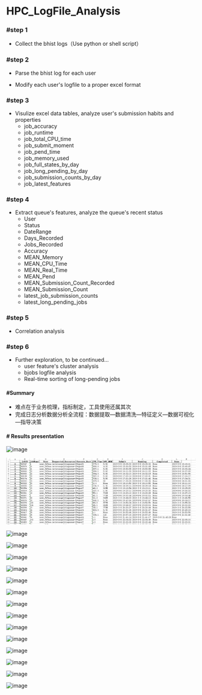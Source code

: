 # HPC_LogFile_Analysis

### #step 1

- Collect the bhist logs（Use python or shell script）

### #step 2

- Parse the bhist log for each user

- Modify each user's logfile to a proper excel format


### #step 3 

- Visulize excel data tables, analyze user's submission habits and properties
  - job_accuracy
  - job_runtime
  - job_total_CPU_time
  - job_submit_moment
  - job_pend_time
  - job_memory_used
  - job_full_states_by_day
  - job_long_pending_by_day
  - job_submission_counts_by_day
  - job_latest_features

### #step 4 

- Extract queue's features, analyze the queue's recent status
  - User 
  - Status
  - DateRange
  - Days_Recorded
  - Jobs_Recorded
  - Accuracy
  - MEAN_Memory
  - MEAN_CPU_Time
  - MEAN_Real_Time
  - MEAN_Pend
  - MEAN_Submission_Count_Recorded
  - MEAN_Submission_Count
  - latest_job_submission_counts
  - latest_long_pending_jobs

### #step 5

- Correlation analysis

### #step 6

- Further exploration, to be continued...
  - user feature's cluster analysis
  - bjobs logfile analysis
  - Real-time sorting of long-pending jobs 

#### #Summary

- 难点在于业务梳理，指标制定，工具使用还属其次
- 完成日志分析数据分析全流程：数据提取—数据清洗—特征定义—数据可视化—指导决策

#### # Results presentation

![image](https://github.com/baiyongan/HPC_LogFile_Analysis/tree/master/Results/Results_Presentation/user_log.png)

![image](https://github.com/baiyongan/HPC_LogFile_Analysis/blob/master/Results/Results_Presentation/user_excel.png)

![image](https://github.com/baiyongan/HPC_LogFile_Analysis/tree/master/Results/Results_Presentation/JustQueue-2019-user_547maa_job_accuracy.png)

![image](https://github.com/baiyongan/HPC_LogFile_Analysis/tree/master/Results/Results_Presentation/JustQueue-2019-user_547maa_job_runtime.png)

![image](https://github.com/baiyongan/HPC_LogFile_Analysis/tree/master/Results/Results_Presentation/JustQueue-2019-user_547maa_job_total_CPUtime.png)

![image](https://github.com/baiyongan/HPC_LogFile_Analysis/tree/master/Results/Results_Presentation/JustQueue-2019-user_547maa_job_Submit_moment.png)

![image](https://github.com/baiyongan/HPC_LogFile_Analysis/tree/master/Results/Results_Presentation/JustQueue-2019-user_547maa_job_pend_time.png)

![image](https://github.com/baiyongan/HPC_LogFile_Analysis/tree/master/Results/Results_Presentation/JustQueue-2019-user_547maa_job_memory_used.png)

![image](https://github.com/baiyongan/HPC_LogFile_Analysis/tree/master/Results/Results_Presentation/submission_status.png)

![image](https://github.com/baiyongan/HPC_LogFile_Analysis/tree/master/Results/Results_Presentation/JustQueue-2019-user_547maa_job_long_pending_by_day.png)

![image](https://github.com/baiyongan/HPC_LogFile_Analysis/tree/master/Results/Results_Presentation/JustQueue-2019-user_547maa_job_long_pending_of_last_45_days.png)

![image](https://github.com/baiyongan/HPC_LogFile_Analysis/tree/master/Results/Results_Presentation/JustQueue-2019-user_547maa_job_submission_counts_by_day.png)

![image](https://github.com/baiyongan/HPC_LogFile_Analysis/tree/master/Results/Results_Presentation/JustQueue-2019-user_547maa_job_submission_counts_of_last_45_days.png)

![image](https://github.com/baiyongan/HPC_LogFile_Analysis/tree/master/Results/Results_Presentation/JustQueue-2019_last_30_days_job_count.png)

![image](https://github.com/baiyongan/HPC_LogFile_Analysis/tree/master/Results/Results_Presentation/part_of_queue_long_pending.png)

![image](https://github.com/baiyongan/HPC_LogFile_Analysis/tree/master/Results/Results_Presentation/JustQueue-2019_last_30_days_user_feature_collection.png)

